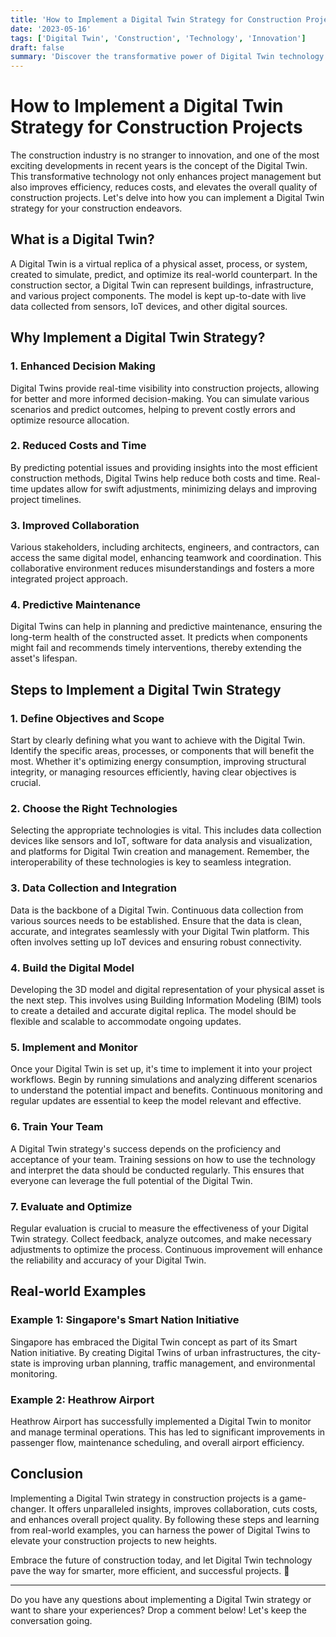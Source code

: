 ```yaml
---
title: 'How to Implement a Digital Twin Strategy for Construction Projects'
date: '2023-05-16'
tags: ['Digital Twin', 'Construction', 'Technology', 'Innovation']
draft: false
summary: 'Discover the transformative power of Digital Twin technology in construction and learn how to implement a winning strategy for your projects.'
---
```


# How to Implement a Digital Twin Strategy for Construction Projects

The construction industry is no stranger to innovation, and one of the most exciting developments in recent years is the concept of the Digital Twin. This transformative technology not only enhances project management but also improves efficiency, reduces costs, and elevates the overall quality of construction projects. Let's delve into how you can implement a Digital Twin strategy for your construction endeavors.

## What is a Digital Twin?

A Digital Twin is a virtual replica of a physical asset, process, or system, created to simulate, predict, and optimize its real-world counterpart. In the construction sector, a Digital Twin can represent buildings, infrastructure, and various project components. The model is kept up-to-date with live data collected from sensors, IoT devices, and other digital sources.

## Why Implement a Digital Twin Strategy?

### 1. Enhanced Decision Making
Digital Twins provide real-time visibility into construction projects, allowing for better and more informed decision-making. You can simulate various scenarios and predict outcomes, helping to prevent costly errors and optimize resource allocation.

### 2. Reduced Costs and Time
By predicting potential issues and providing insights into the most efficient construction methods, Digital Twins help reduce both costs and time. Real-time updates allow for swift adjustments, minimizing delays and improving project timelines.

### 3. Improved Collaboration
Various stakeholders, including architects, engineers, and contractors, can access the same digital model, enhancing teamwork and coordination. This collaborative environment reduces misunderstandings and fosters a more integrated project approach.

### 4. Predictive Maintenance
Digital Twins can help in planning and predictive maintenance, ensuring the long-term health of the constructed asset. It predicts when components might fail and recommends timely interventions, thereby extending the asset's lifespan.

## Steps to Implement a Digital Twin Strategy

### 1. Define Objectives and Scope
Start by clearly defining what you want to achieve with the Digital Twin. Identify the specific areas, processes, or components that will benefit the most. Whether it's optimizing energy consumption, improving structural integrity, or managing resources efficiently, having clear objectives is crucial.

### 2. Choose the Right Technologies
Selecting the appropriate technologies is vital. This includes data collection devices like sensors and IoT, software for data analysis and visualization, and platforms for Digital Twin creation and management. Remember, the interoperability of these technologies is key to seamless integration.

### 3. Data Collection and Integration
Data is the backbone of a Digital Twin. Continuous data collection from various sources needs to be established. Ensure that the data is clean, accurate, and integrates seamlessly with your Digital Twin platform. This often involves setting up IoT devices and ensuring robust connectivity.

### 4. Build the Digital Model
Developing the 3D model and digital representation of your physical asset is the next step. This involves using Building Information Modeling (BIM) tools to create a detailed and accurate digital replica. The model should be flexible and scalable to accommodate ongoing updates.

### 5. Implement and Monitor
Once your Digital Twin is set up, it's time to implement it into your project workflows. Begin by running simulations and analyzing different scenarios to understand the potential impact and benefits. Continuous monitoring and regular updates are essential to keep the model relevant and effective.

### 6. Train Your Team
A Digital Twin strategy's success depends on the proficiency and acceptance of your team. Training sessions on how to use the technology and interpret the data should be conducted regularly. This ensures that everyone can leverage the full potential of the Digital Twin.

### 7. Evaluate and Optimize
Regular evaluation is crucial to measure the effectiveness of your Digital Twin strategy. Collect feedback, analyze outcomes, and make necessary adjustments to optimize the process. Continuous improvement will enhance the reliability and accuracy of your Digital Twin.

## Real-world Examples

### Example 1: Singapore's Smart Nation Initiative
Singapore has embraced the Digital Twin concept as part of its Smart Nation initiative. By creating Digital Twins of urban infrastructures, the city-state is improving urban planning, traffic management, and environmental monitoring.

### Example 2: Heathrow Airport
Heathrow Airport has successfully implemented a Digital Twin to monitor and manage terminal operations. This has led to significant improvements in passenger flow, maintenance scheduling, and overall airport efficiency.

## Conclusion

Implementing a Digital Twin strategy in construction projects is a game-changer. It offers unparalleled insights, improves collaboration, cuts costs, and enhances overall project quality. By following these steps and learning from real-world examples, you can harness the power of Digital Twins to elevate your construction projects to new heights.

Embrace the future of construction today, and let Digital Twin technology pave the way for smarter, more efficient, and successful projects. 🚀

---

Do you have any questions about implementing a Digital Twin strategy or want to share your experiences? Drop a comment below! Let's keep the conversation going.